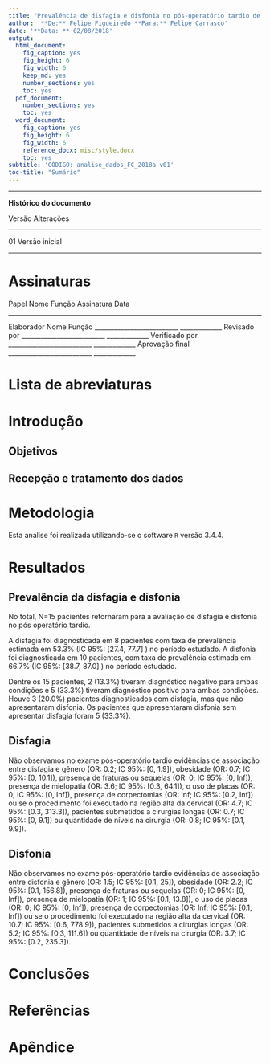 ```yaml
---
title: "Prevalência de disfagia e disfonia no pós-operatório tardio de Artrodese Cervical Anterior"
author: '**De:** Felipe Figueiredo **Para:** Felipe Carrasco'
date: '**Data: ** 02/08/2018'
output:
  html_document:
    fig_caption: yes
    fig_height: 6
    fig_width: 6
    keep_md: yes
    number_sections: yes
    toc: yes
  pdf_document:
    number_sections: yes
    toc: yes
  word_document:
    fig_caption: yes
    fig_height: 6
    fig_width: 6
    reference_docx: misc/style.docx
    toc: yes
subtitle: 'CÓDIGO: analise_dados_FC_2018a-v01'
toc-title: "Sumário"
---
```




---

**Histórico do documento**


Versão   Alterações     
-------  ---------------
01       Versão inicial 

---

# Assinaturas


Papel             Nome   Função   Assinatura                   Data          
----------------  -----  -------  ---------------------------  --------------
Elaborador        Nome   Função   __________________________   _____________ 
Revisado por                      __________________________   _____________ 
Verificado por                    __________________________   _____________ 
Aprovação final                   __________________________   _____________ 

# Lista de abreviaturas

# Introdução

## Objetivos

## Recepção e tratamento dos dados

# Metodologia

Esta análise foi realizada utilizando-se o software `R` versão 3.4.4.

<!-- The exact confidence intervals (CIs) of binomial proportions were calculated using package `exactci` (version 1.3.3). -->

# Resultados



## Prevalência da disfagia e disfonia



No total, N=15 pacientes retornaram para a avaliação de disfagia e disfonia no pós operatório tardio.

A disfagia foi diagnosticada em
8
pacientes com taxa de prevalência estimada em
53.3%
(IC 95%:
[27.4, 77.7]
) no período estudado.
A disfonia foi diagnosticada em
10
pacientes, com taxa de prevalência estimada em
66.7%
(IC 95%:
[38.7, 87.0]
) no período estudado.



Dentre os 15
pacientes,
2
(13.3%)
tiveram diagnóstico negativo para ambas condições e
5
(33.3%)
tiveram diagnóstico positivo para ambas condições.
Houve
3
(20.0%)
pacientes diagnosticados com disfagia, mas que não apresentaram disfonia.
Os pacientes que apresentaram disfonia sem apresentar disfagia foram
5
(33.3%).


## Disfagia



Não observamos no exame pós-operatório tardio evidências de associação entre disfagia e
gênero (OR: 0.2; IC 95%: [0, 1.9]),
obesidade (OR: 0.7; IC 95%: [0, 10.1]),
presença de fraturas ou sequelas (OR: 0; IC 95%: [0, Inf]),
presença de mielopatia (OR: 3.6; IC 95%: [0.3, 64.1]),
o uso de placas (OR: 0; IC 95%: [0, Inf]),
presença de corpectomias (OR: Inf; IC 95%: [0.2, Inf])
ou
se o procedimento foi executado na região alta da cervical (OR: 4.7; IC 95%: [0.3, 313.3]),
pacientes submetidos a cirurgias longas (OR: 0.7; IC 95%: [0, 9.1]) ou
quantidade de níveis na cirurgia (OR: 0.8; IC 95%: [0.1, 9.9]).

## Disfonia



Não observamos no exame pós-operatório tardio evidências de associação entre disfonia e
gênero (OR: 1.5; IC 95%: [0.1, 25]),
obesidade (OR: 2.2; IC 95%: [0.1, 156.8]),
presença de fraturas ou sequelas (OR: 0; IC 95%: [0, Inf]),
presença de mielopatia (OR: 1; IC 95%: [0.1, 13.8]),
o uso de placas (OR: 0; IC 95%: [0, Inf]),
presença de corpectomias (OR: Inf; IC 95%: [0.1, Inf])
ou
se o procedimento foi executado na região alta da cervical (OR: 10.7; IC 95%: [0.6, 778.9]),
pacientes submetidos a cirurgias longas (OR: 5.2; IC 95%: [0.3, 111.6]) ou
quantidade de níveis na cirurgia (OR: 3.7; IC 95%: [0.2, 235.3]).

<!-- # Exceções e Desvios do teste -->

# Conclusões


# Referências

# Apêndice

